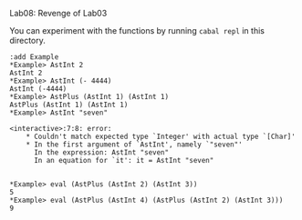 Lab08: Revenge of Lab03

You can experiment with the functions by running `cabal repl` in this directory.

```
:add Example
*Example> AstInt 2
AstInt 2
*Example> AstInt (- 4444)
AstInt (-4444)
*Example> AstPlus (AstInt 1) (AstInt 1)
AstPlus (AstInt 1) (AstInt 1)
*Example> AstInt "seven"

<interactive>:7:8: error:
    * Couldn't match expected type `Integer' with actual type `[Char]'
    * In the first argument of `AstInt', namely `"seven"'
      In the expression: AstInt "seven"
      In an equation for `it': it = AstInt "seven"
      
      
*Example> eval (AstPlus (AstInt 2) (AstInt 3))
5
*Example> eval (AstPlus (AstInt 4) (AstPlus (AstInt 2) (AstInt 3)))
9

```

